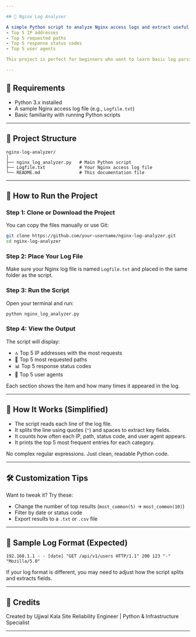 ```yaml
---

## 📘 Nginx Log Analyzer

A simple Python script to analyze Nginx access logs and extract useful insights like:
- Top 5 IP addresses
- Top 5 requested paths
- Top 5 response status codes
- Top 5 user agents

This project is perfect for beginners who want to learn basic log parsing and data analysis using Python.

---
```


## 🧰 Requirements

- Python 3.x installed
- A sample Nginx access log file (e.g., `Logfile.txt`)
- Basic familiarity with running Python scripts

---

## 📂 Project Structure

```
nginx-log-analyzer/
│
├── nginx_log_analyzer.py   # Main Python script
├── Logfile.txt             # Your Nginx access log file
└── README.md               # This documentation file
```

---

## 🚀 How to Run the Project

### Step 1: Clone or Download the Project

You can copy the files manually or use Git:

```bash
git clone https://github.com/your-username/nginx-log-analyzer.git
cd nginx-log-analyzer
```

### Step 2: Place Your Log File

Make sure your Nginx log file is named `Logfile.txt` and placed in the same folder as the script.

### Step 3: Run the Script

Open your terminal and run:

```bash
python nginx_log_analyzer.py
```

### Step 4: View the Output

The script will display:

- 🔝 Top 5 IP addresses with the most requests
- 📄 Top 5 most requested paths
- 📊 Top 5 response status codes
- 🧭 Top 5 user agents

Each section shows the item and how many times it appeared in the log.

---

## 🧠 How It Works (Simplified)

- The script reads each line of the log file.
- It splits the line using quotes (`"`) and spaces to extract key fields.
- It counts how often each IP, path, status code, and user agent appears.
- It prints the top 5 most frequent entries for each category.

No complex regular expressions. Just clean, readable Python code.

---

## 🛠️ Customization Tips

Want to tweak it? Try these:
- Change the number of top results (`most_common(5)` → `most_common(10)`)
- Filter by date or status code
- Export results to a `.txt` or `.csv` file

---

## 🧪 Sample Log Format (Expected)

```
192.168.1.1 - - [date] "GET /api/v1/users HTTP/1.1" 200 123 "-" "Mozilla/5.0"
```

If your log format is different, you may need to adjust how the script splits and extracts fields.

---

## 🙌 Credits

Created by Ujjwal Kala
Site Reliability Engineer | Python & Infrastructure Specialist

---
